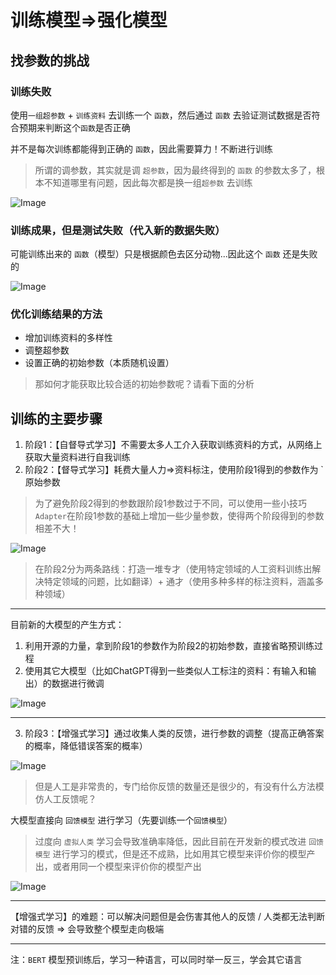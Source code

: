 # 训练模型=>强化模型

## 找参数的挑战

### 训练失败

使用`一组超参数` + `训练资料` 去训练一个 `函数`，然后通过 `函数` 去验证测试数据是否符合预期来判断这个`函数`是否正确

并不是每次训练都能得到正确的 `函数`，因此需要算力！不断进行训练

> 所谓的调参数，其实就是调 `超参数`，因为最终得到的 `函数` 的参数太多了，根本不知道哪里有问题，因此每次都是换一组`超参数` 去训练

![Image](https://github.com/user-attachments/assets/c2e73344-149a-4874-b76b-62d2e402f3d9)

### 训练成果，但是测试失败（代入新的数据失败）

可能训练出来的  `函数`（模型）只是根据颜色去区分动物...因此这个  `函数` 还是失败的

![Image](https://github.com/user-attachments/assets/0341e57b-6dbe-45df-aff1-f9df167435a3)

### 优化训练结果的方法

- 增加训练资料的多样性
- 调整超参数
- 设置正确的初始参数（本质随机设置）

> 那如何才能获取比较合适的初始参数呢？请看下面的分析

## 训练的主要步骤

1. 阶段1：【自督导式学习】不需要太多人工介入获取训练资料的方式，从网络上获取大量资料进行自我训练
2. 阶段2：【督导式学习】耗费大量人力=>资料标注，使用阶段1得到的参数作为 `原始参数
> 为了避免阶段2得到的参数跟阶段1参数过于不同，可以使用一些小技巧`Adapter`在阶段1参数的基础上增加一些少量参数，使得两个阶段得到的参数相差不大！

![Image](https://github.com/user-attachments/assets/84f8f622-f813-4136-a3c9-3f6bceb7adc1)

> 在阶段2分为两条路线：打造一堆专才（使用特定领域的人工资料训练出解决特定领域的问题，比如翻译）+ 通才（使用多种多样的标注资料，涵盖多种领域）


-------
目前新的大模型的产生方式：
1. 利用开源的力量，拿到阶段1的参数作为阶段2的初始参数，直接省略预训练过程
2. 使用其它大模型（比如ChatGPT得到一些类似人工标注的资料：有输入和输出）的数据进行微调

![Image](https://github.com/user-attachments/assets/46dec504-38c8-461d-b9c2-ed5b13b874ff)


------

3. 阶段3：【增强式学习】通过收集人类的反馈，进行参数的调整（提高正确答案的概率，降低错误答案的概率）

![Image](https://github.com/user-attachments/assets/9b6c8102-c563-4811-a86f-615526eee034)

> 但是人工是非常贵的，专门给你反馈的数量还是很少的，有没有什么方法模仿人工反馈呢？

大模型直接向 `回馈模型` 进行学习（先要训练一个`回馈模型`）

> 过度向 `虚拟人类` 学习会导致准确率降低，因此目前在开发新的模式改进 `回馈模型` 进行学习的模式，但是还不成熟，比如用其它模型来评价你的模型产出，或者用同一个模型来评价你的模型产出

![Image](https://github.com/user-attachments/assets/e499fb34-ab04-4c23-a250-f41e208e34ee)

----------

【增强式学习】的难题：可以解决问题但是会伤害其他人的反馈 / 人类都无法判断对错的反馈 => 会导致整个模型走向极端

----------


注：`BERT` 模型预训练后，学习一种语言，可以同时举一反三，学会其它语言